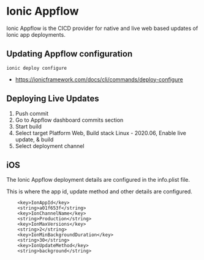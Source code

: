# Ionic Appflow

Ionic Appflow is the CICD provider for native and live web based updates of Ionic app deployments.

## Updating Appflow configuration

```
ionic deploy configure
```

- https://ionicframework.com/docs/cli/commands/deploy-configure

## Deploying Live Updates

1. Push commit
2. Go to Appflow dashboard commits section
3. Start build
4. Select target Platform Web, Build stack Linux - 2020.06, Enable live update, & build
5. Select deployment channel

## iOS
The Ionic Appflow deployment details are configured in the info.plist file.

This is where the app id, update method and other details are configured.

```
	<key>IonAppId</key>
	<string>a01f653f</string>
	<key>IonChannelName</key>
	<string>Production</string>
	<key>IonMaxVersions</key>
	<string>2</string>
	<key>IonMinBackgroundDuration</key>
	<string>30</string>
	<key>IonUpdateMethod</key>
	<string>background</string>
```